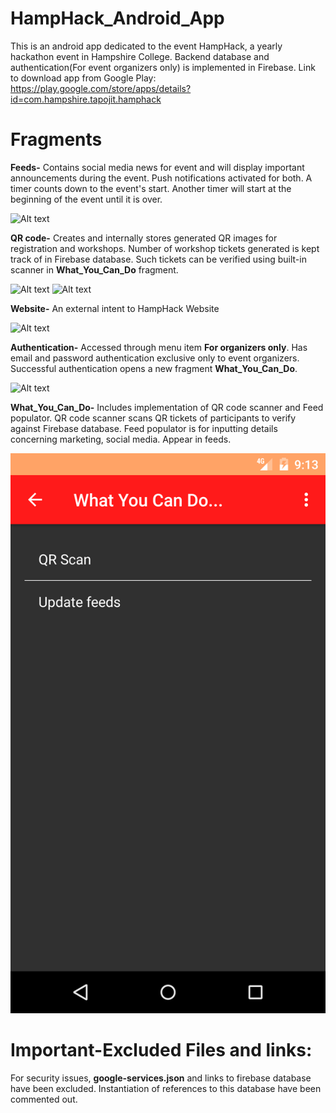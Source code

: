 # HampHack_Android_App
This is an android app dedicated to the event HampHack, a yearly hackathon event in Hampshire College. Backend database and authentication(For event organizers only) is implemented in Firebase. Link to download app from Google Play: https://play.google.com/store/apps/details?id=com.hampshire.tapojit.hamphack

# Fragments
**Feeds-** Contains social media news for event and will display important announcements during the event. Push notifications activated for both. A timer counts down to the event's start. Another timer will start at the beginning of the event until it is over. 

![Alt text](https://lh3.googleusercontent.com/t3GxUmiKBppdrcwZ9GepSU-wwZ5q9e8lNOOJhHmtEhOq1hzWCUOBZ0h2rFkKc2u5zokQ=h900-rw "Optional text")

**QR code-**
Creates and internally stores generated QR images for registration and workshops. Number of workshop tickets generated is kept track of in Firebase database. Such tickets can be verified using built-in scanner in **What_You_Can_Do** fragment.

![Alt text](https://lh3.googleusercontent.com/zfuqAuLp5SbKI1JDLWMGdFrBtRulOMjRV35n6IDBdSAlTHNUW87VEWXH-0MXRoTtW0gS=h900-rw "Optional text")
![Alt text](https://lh3.googleusercontent.com/1HhkObDskZeJTLMMevjpsJ12nfWQ1zwTxvToWszqSQOf71MZTNWgP501cQyGIt6Nl1o=h900-rw "Optional text")

**Website-**
An external intent to HampHack Website

![Alt text](https://lh3.googleusercontent.com/bXsdg6LJZZJdc6hqbEm8GsBkI6zskDpul7pxR98Q6yTxdS9wC0iLJu9TkBqpKgZ7dA=h900-rw "Optional text")

**Authentication-**
Accessed through menu item **For organizers only**. Has email and password authentication exclusive only to event organizers. Successful authentication opens a new fragment **What_You_Can_Do**.


![Alt text](https://lh3.googleusercontent.com/7PQEK99NEIqARoHzs5bq325c3_Lm_wy2KVVF78D5WikJP6zr3Vv1r1ZiOg9_wSLZ8bc=h900-rw "Optional text")

**What_You_Can_Do-** Includes implementation of QR code scanner and Feed populator. QR code scanner scans QR tickets of participants to verify against Firebase database. Feed populator is for inputting details concerning marketing, social media. Appear in feeds.  

![Alt text](https://raw.githubusercontent.com/Tapojit/HampHack_Android_App/master/wycando_and.png "Optional text")

# Important-Excluded Files and links:
For security issues, **google-services.json** and links to firebase database have been excluded. Instantiation of references to this database have been commented out.
